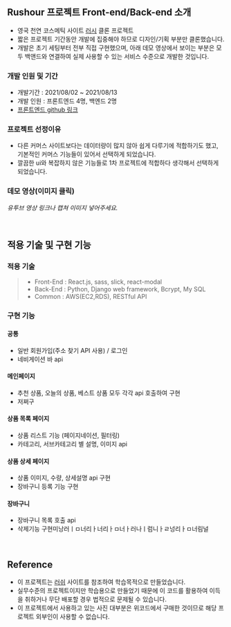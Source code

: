 ## Rushour 프로젝트 Front-end/Back-end 소개

- 영국 천연 코스메틱 사이트 [러시](https://www.lush.co.kr/) 클론 프로젝트
- 짧은 프로젝트 기간동안 개발에 집중해야 하므로 디자인/기획 부분만 클론했습니다.
- 개발은 초기 세팅부터 전부 직접 구현했으며, 아래 데모 영상에서 보이는 부분은 모두 백앤드와 연결하여 실제 사용할 수 있는 서비스 수준으로 개발한 것입니다.

### 개발 인원 및 기간

- 개발기간 : 2021/08/02 ~ 2021/08/13
- 개발 인원 : 프론트엔드 4명, 백엔드 2명
- [프론트엔드 github 링크](https://github.com/wecode-bootcamp-korea/23-1st-RushOur-frontend)

### 프로젝트 선정이유

- 다른 커머스 사이트보다는 데이터량이 많지 않아 쉽게 다루기에 적합하기도 했고, 기본적인 커머스 기능들이 있어서 선택하게 되었습니다.
- 깔끔한 ui와 복잡하지 않은 기능들로 1차 프로젝트에 적합하다 생각해서 선택하게 되었습니다.

### 데모 영상(이미지 클릭)

*유투브 영상 링크나 캡쳐 이미지 넣어주세요.*

<br>

## 적용 기술 및 구현 기능

### 적용 기술

> - Front-End : React.js, sass, slick, react-modal
> - Back-End : Python, Django web framework, Bcrypt, My SQL
> - Common : AWS(EC2,RDS), RESTful API


### 구현 기능

#### 공통

- 일반 회원가입(주소 찾기 API 사용) / 로그인 
- 네비게이션 바 api


#### 메인페이지

- 추천 상품, 오늘의 상품, 베스트 상품 모두 각각 api 호출하여 구현
- 저쩌구


#### 상품 목록 페이지

- 상품 리스트 기능 (페이지네이션, 필터링)
- 카테고리, 서브카테고리 별 설명, 이미지 api

#### 상품 상세 페이지

- 상품 이미지, 수량, 상세설명 api 구현
- 장바구니 등록 기능 구현

#### 장바구니

- 장바구니 목록 호출 api
- 삭제기능 구현미낭러ㅣㅁ너리ㅏ너리ㅏㅁ너ㅏ러나ㅣ럼니ㅏㄹ넝리ㅏㅁ너림널

<br>

## Reference

- 이 프로젝트는 [러쉬](https://www.lush.co.kr/) 사이트를 참조하여 학습목적으로 만들었습니다.
- 실무수준의 프로젝트이지만 학습용으로 만들었기 때문에 이 코드를 활용하여 이득을 취하거나 무단 배포할 경우 법적으로 문제될 수 있습니다.
- 이 프로젝트에서 사용하고 있는 사진 대부분은 위코드에서 구매한 것이므로 해당 프로젝트 외부인이 사용할 수 없습니다.



